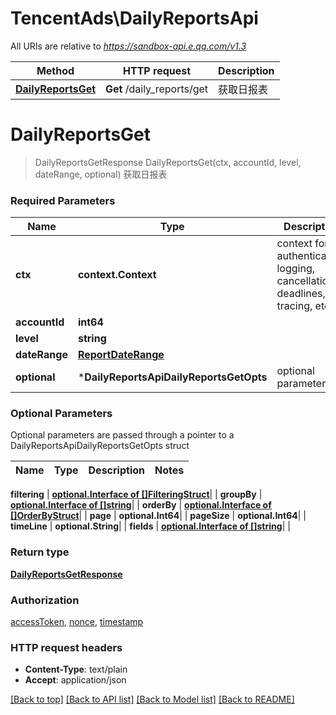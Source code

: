 # TencentAds\DailyReportsApi

All URIs are relative to *https://sandbox-api.e.qq.com/v1.3*

Method | HTTP request | Description
------------- | ------------- | -------------
[**DailyReportsGet**](DailyReportsApi.md#DailyReportsGet) | **Get** /daily_reports/get | 获取日报表


# **DailyReportsGet**
> DailyReportsGetResponse DailyReportsGet(ctx, accountId, level, dateRange, optional)
获取日报表

### Required Parameters

Name | Type | Description  | Notes
------------- | ------------- | ------------- | -------------
 **ctx** | **context.Context** | context for authentication, logging, cancellation, deadlines, tracing, etc.
  **accountId** | **int64**|  | 
  **level** | **string**|  | 
  **dateRange** | [**ReportDateRange**](ReportDateRange.md)|  | 
 **optional** | ***DailyReportsApiDailyReportsGetOpts** | optional parameters | nil if no parameters

### Optional Parameters
Optional parameters are passed through a pointer to a DailyReportsApiDailyReportsGetOpts struct

Name | Type | Description  | Notes
------------- | ------------- | ------------- | -------------



 **filtering** | [**optional.Interface of []FilteringStruct**](FilteringStruct.md)|  | 
 **groupBy** | [**optional.Interface of []string**](string.md)|  | 
 **orderBy** | [**optional.Interface of []OrderByStruct**](OrderByStruct.md)|  | 
 **page** | **optional.Int64**|  | 
 **pageSize** | **optional.Int64**|  | 
 **timeLine** | **optional.String**|  | 
 **fields** | [**optional.Interface of []string**](string.md)|  | 

### Return type

[**DailyReportsGetResponse**](DailyReportsGetResponse.md)

### Authorization

[accessToken](../README.md#accessToken), [nonce](../README.md#nonce), [timestamp](../README.md#timestamp)

### HTTP request headers

 - **Content-Type**: text/plain
 - **Accept**: application/json

[[Back to top]](#) [[Back to API list]](../README.md#documentation-for-api-endpoints) [[Back to Model list]](../README.md#documentation-for-models) [[Back to README]](../README.md)

